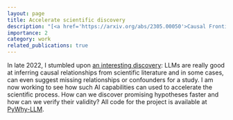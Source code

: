 ```yaml
---
layout: page
title: Accelerate scientific discovery
description: "[<a href='https://arxiv.org/abs/2305.00050'>Causal Frontiers</a>, <a href='https://github.com/py-why/pywhyllm'>PyWhy-LLM</a>] In late 2022, I stumbled upon an interesting discovery: LLMs are really good at inferring causal relationships from scientific literature and in some cases, can even suggest missing relationships or confounders for a study. I am now working to see how such AI capabilities can used to accelerate the scientific process. How can we discover promising hypotheses faster and how can we verify their validity?"
importance: 2
category: work
related_publications: true
---
```


In late 2022, I stumbled upon [an interesting discovery](https://arxiv.org/abs/2305.00050): LLMs are really good at inferring causal relationships from scientific literature and in some cases, can even suggest missing relationships or confounders for a study. I am now working to see how such AI capabilities can used to accelerate the scientific process. How can we discover promising hypotheses faster and how can we verify their validity? All code for the project is available at [PyWhy-LLM](https://github.com/py-why/pywhyllm).

